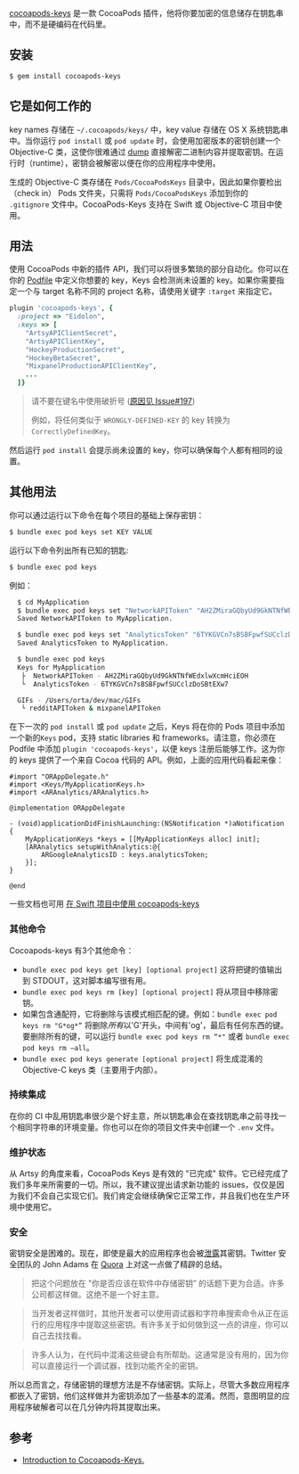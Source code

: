 [cocoapods-keys](https://github.com/orta/cocoapods-keys) 是一款 CocoaPods 插件，他将你要加密的信息储存在钥匙串中，而不是硬编码在代码里。


## 安装

```bash
$ gem install cocoapods-keys
```



## 它是如何工作的

key names 存储在 `~/.cocoapods/keys/` 中，key value 存储在 OS X 系统钥匙串中。当你运行 `pod install` 或 `pod update` 时，会使用加密版本的密钥创建一个 Objective-C 类，这使你很难通过 [dump](https://github.com/stefanesser/dumpdecrypted) 直接解密二进制内容并提取密钥。在运行时（runtime），密钥会被解密以便在你的应用程序中使用。

生成的 Objective-C 类存储在 `Pods/CocoaPodsKeys` 目录中，因此如果你要检出（check in） Pods 文件夹，只需将 `Pods/CocoaPodsKeys` 添加到你的 `.gitignore` 文件中。CocoaPods-Keys 支持在 Swift 或 Objective-C 项目中使用。



## 用法

使用 CocoaPods 中新的插件 API，我们可以将很多繁琐的部分自动化。你可以在你的 [Podfile](https://github.com/artsy/eidolon/blob/0a9f5947914eb637fd4abf364fa3532b56da3c52/Podfile#L6-L21) 中定义你想要的 key，Keys 会检测尚未设置的 key。如果你需要指定一个与 target 名称不同的 project 名称，请使用关键字 `:target` 来指定它。

```ruby
plugin 'cocoapods-keys', {
  :project => "Eidolon",
  :keys => [
    "ArtsyAPIClientSecret",
    "ArtsyAPIClientKey",
    "HockeyProductionSecret",
    "HockeyBetaSecret",
    "MixpanelProductionAPIClientKey",
    ...
  ]}
```

> 请不要在键名中使用破折号 ([原因见 Issue#197](https://github.com/orta/cocoapods-keys/issues/197))
> 
> 例如，将任何类似于 `WRONGLY-DEFINED-KEY` 的 key 转换为 `CorrectlyDefinedKey`。

然后运行 `pod install` 会提示尚未设置的 key，你可以确保每个人都有相同的设置。



## 其他用法

你可以通过运行以下命令在每个项目的基础上保存密钥：

```bash
$ bundle exec pod keys set KEY VALUE
```

运行以下命令列出所有已知的钥匙:

```bash
$ bundle exec pod keys
```


例如：

```bash
  $ cd MyApplication
  $ bundle exec pod keys set "NetworkAPIToken" "AH2ZMiraGQbyUd9GkNTNfWEdxlwXcmHciEOH"
  Saved NetworkAPIToken to MyApplication.

  $ bundle exec pod keys set "AnalyticsToken" "6TYKGVCn7sBSBFpwfSUCclzDoSBtEXw7"
  Saved AnalyticsToken to MyApplication.

  $ bundle exec pod keys
  Keys for MyApplication
   ├  NetworkAPIToken - AH2ZMiraGQbyUd9GkNTNfWEdxlwXcmHciEOH
   └  AnalyticsToken - 6TYKGVCn7sBSBFpwfSUCclzDoSBtEXw7

  GIFs - /Users/orta/dev/mac/GIFs
   └ redditAPIToken & mixpanelAPIToken
```


在下一次的 `pod install` 或 `pod update` 之后，Keys 将在你的 Pods 项目中添加一个新的`Keys` pod，支持 static libraries 和 frameworks。请注意，你必须在 Podfile 中添加 `plugin 'cocoapods-keys'`，以便 keys 注册后能够工作。这为你的 keys 提供了一个来自 Cocoa 代码的 API。例如，上面的应用代码看起来像：

```objc
#import "ORAppDelegate.h"
#import <Keys/MyApplicationKeys.h>
#import <ARAnalytics/ARAnalytics.h>

@implementation ORAppDelegate

- (void)applicationDidFinishLaunching:(NSNotification *)aNotification
{
    MyApplicationKeys *keys = [[MyApplicationKeys alloc] init];
    [ARAnalytics setupWithAnalytics:@{
        ARGoogleAnalyticsID : keys.analyticsToken;
    }];
}

@end
```

一些文档也可用 [在 Swift 项目中使用 cocoapods-keys](https://github.com/orta/cocoapods-keys/blob/master/SWIFT_PROJECTS.md)



### 其他命令

Cocoapods-keys 有3个其他命令：

* `bundle exec pod keys get [key] [optional project]` 这将把键的值输出到 STDOUT，这对脚本编写很有用。
* `bundle exec pod keys rm [key] [optional project]` 将从项目中移除密钥。
* 如果包含通配符，它将删除与该模式相匹配的键。例如：`bundle exec pod keys rm "G*og*”` 将删除*所有*以'G'开头，中间有'og'，最后有任何东西的键。要删除所有的键，可以运行 `bundle exec pod keys rm “*"` 或者 `bundle exec pod keys rm —all`。
* `bundle exec pod keys generate [optional project]` 将生成混淆的 Objective-C  keys 类（主要用于内部）。



### 持续集成

在你的 CI 中乱用钥匙串很少是个好主意，所以钥匙串会在查找钥匙串之前寻找一个相同字符串的环境变量。你也可以在你的项目文件夹中创建一个 `.env` 文件。



### 维护状态

从 Artsy 的角度来看，CocoaPods Keys 是有效的 "已完成" 软件。它已经完成了我们多年来所需要的一切。所以，我不建议提出请求新功能的 issues，仅仅是因为我们不会自己实现它们。我们肯定会继续确保它正常工作，并且我们也在生产环境中使用它。



### 安全

密钥安全是困难的。现在，即使是最大的应用程序也会被[泄露](https://threatpost.com/twitter-oauth-api-keys-leaked-030713/77597/)其密钥。Twitter 安全团队的 John Adams 在 [Quora](https://www.quora.com/Twitter-product-1/How-were-the-Twitter-iPhone-and-Android-OAuth-key) 上对这一点做了精辟的总结。

> 把这个问题放在 "你是否应该在软件中存储密钥” 的话题下更为合适。许多公司都这样做。这绝不是一个好主意。

> 当开发者这样做时，其他开发者可以使用调试器和字符串搜索命令从正在运行的应用程序中提取这些密钥。有许多关于如何做到这一点的讲座，你可以自己去找找看。

> 许多人认为，在代码中混淆这些键会有所帮助。这通常是没有用的，因为你可以直接运行一个调试器，找到功能齐全的密钥。


所以总而言之，存储密钥的理想方法是不存储密钥。实际上，尽管大多数应用程序都嵌入了密钥，他们这样做并为密钥添加了一些基本的混淆。然而，意图明显的应用程序破解者可以在几分钟内将其提取出来。



## 参考

* [Introduction to Cocoapods-Keys.](https://medium.com/@eelia/introduction-to-cocoapods-keys-840493b98ef1)
